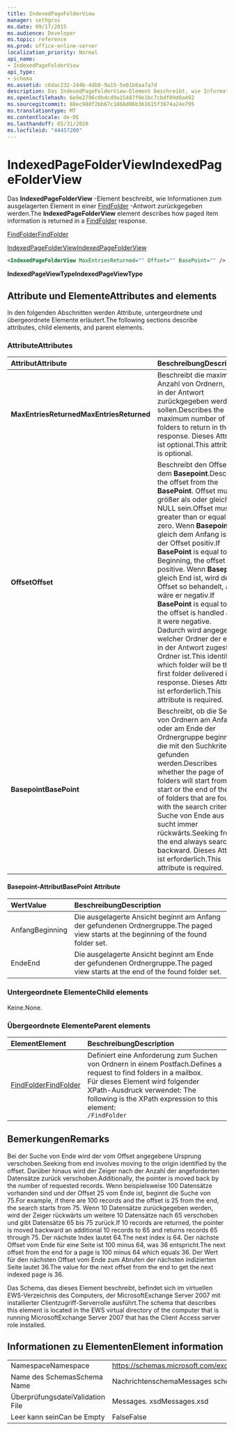 ```yaml
---
title: IndexedPageFolderView
manager: sethgros
ms.date: 09/17/2015
ms.audience: Developer
ms.topic: reference
ms.prod: office-online-server
localization_priority: Normal
api_name:
- IndexedPageFolderView
api_type:
- schema
ms.assetid: c6dac232-244b-4db0-9a15-5e01b8aa7a7d
description: Das IndexedPageFolderView-Element beschreibt, wie Informationen zum ausgelagerten Element in einer FindFolder-Antwort zurückgegeben werden.
ms.openlocfilehash: 6e9e2796c0bdcd9a15487f0e1bc7cbdf09d0a492
ms.sourcegitcommit: 88ec988f2bb67c1866d06b361615f3674a24e795
ms.translationtype: MT
ms.contentlocale: de-DE
ms.lasthandoff: 05/31/2020
ms.locfileid: "44457200"
---
```

# <a name="indexedpagefolderview"></a><span data-ttu-id="f59de-103">IndexedPageFolderView</span><span class="sxs-lookup"><span data-stu-id="f59de-103">IndexedPageFolderView</span></span>

<span data-ttu-id="f59de-104">Das **IndexedPageFolderView** -Element beschreibt, wie Informationen zum ausgelagerten Element in einer [FindFolder](findfolder.md) -Antwort zurückgegeben werden.</span><span class="sxs-lookup"><span data-stu-id="f59de-104">The **IndexedPageFolderView** element describes how paged item information is returned in a [FindFolder](findfolder.md) response.</span></span> 
  
[<span data-ttu-id="f59de-105">FindFolder</span><span class="sxs-lookup"><span data-stu-id="f59de-105">FindFolder</span></span>](findfolder.md)
  
[<span data-ttu-id="f59de-106">IndexedPageFolderView</span><span class="sxs-lookup"><span data-stu-id="f59de-106">IndexedPageFolderView</span></span>](indexedpagefolderview.md)
  
```xml
<IndexedPageFolderView MaxEntriesReturned="" Offset="" BasePoint="" />
```

 <span data-ttu-id="f59de-107">**IndexedPageViewType**</span><span class="sxs-lookup"><span data-stu-id="f59de-107">**IndexedPageViewType**</span></span>
## <a name="attributes-and-elements"></a><span data-ttu-id="f59de-108">Attribute und Elemente</span><span class="sxs-lookup"><span data-stu-id="f59de-108">Attributes and elements</span></span>

<span data-ttu-id="f59de-109">In den folgenden Abschnitten werden Attribute, untergeordnete und übergeordnete Elemente erläutert.</span><span class="sxs-lookup"><span data-stu-id="f59de-109">The following sections describe attributes, child elements, and parent elements.</span></span>
  
### <a name="attributes"></a><span data-ttu-id="f59de-110">Attribute</span><span class="sxs-lookup"><span data-stu-id="f59de-110">Attributes</span></span>

|<span data-ttu-id="f59de-111">**Attribut**</span><span class="sxs-lookup"><span data-stu-id="f59de-111">**Attribute**</span></span>|<span data-ttu-id="f59de-112">**Beschreibung**</span><span class="sxs-lookup"><span data-stu-id="f59de-112">**Description**</span></span>|
|:-----|:-----|
|<span data-ttu-id="f59de-113">**MaxEntriesReturned**</span><span class="sxs-lookup"><span data-stu-id="f59de-113">**MaxEntriesReturned**</span></span> <br/> |<span data-ttu-id="f59de-114">Beschreibt die maximale Anzahl von Ordnern, die in der Antwort zurückgegeben werden sollen.</span><span class="sxs-lookup"><span data-stu-id="f59de-114">Describes the maximum number of folders to return in the response.</span></span> <span data-ttu-id="f59de-115">Dieses Attribut ist optional.</span><span class="sxs-lookup"><span data-stu-id="f59de-115">This attribute is optional.</span></span>  <br/> |
|<span data-ttu-id="f59de-116">**Offset**</span><span class="sxs-lookup"><span data-stu-id="f59de-116">**Offset**</span></span> <br/> |<span data-ttu-id="f59de-117">Beschreibt den Offset aus dem **Basepoint**.</span><span class="sxs-lookup"><span data-stu-id="f59de-117">Describes the offset from the **BasePoint**.</span></span> <span data-ttu-id="f59de-118">Offset muss größer als oder gleich NULL sein.</span><span class="sxs-lookup"><span data-stu-id="f59de-118">Offset must be greater than or equal to zero.</span></span> <span data-ttu-id="f59de-119">Wenn **Basepoint** gleich dem Anfang ist, ist der Offset positiv.</span><span class="sxs-lookup"><span data-stu-id="f59de-119">If **BasePoint** is equal to Beginning, the offset is positive.</span></span> <span data-ttu-id="f59de-120">Wenn **Basepoint** gleich End ist, wird der Offset so behandelt, als wäre er negativ.</span><span class="sxs-lookup"><span data-stu-id="f59de-120">If **BasePoint** is equal to End, the offset is handled as if it were negative.</span></span>  <br/> <span data-ttu-id="f59de-121">Dadurch wird angegeben, welcher Ordner der erste in der Antwort zugestellte Ordner ist.</span><span class="sxs-lookup"><span data-stu-id="f59de-121">This identifies which folder will be the first folder delivered in the response.</span></span> <span data-ttu-id="f59de-122">Dieses Attribut ist erforderlich.</span><span class="sxs-lookup"><span data-stu-id="f59de-122">This attribute is required.</span></span>  <br/> |
|<span data-ttu-id="f59de-123">**Basepoint**</span><span class="sxs-lookup"><span data-stu-id="f59de-123">**BasePoint**</span></span> <br/> |<span data-ttu-id="f59de-124">Beschreibt, ob die Seite von Ordnern am Anfang oder am Ende der Ordnergruppe beginnt, die mit den Suchkriterien gefunden werden.</span><span class="sxs-lookup"><span data-stu-id="f59de-124">Describes whether the page of folders will start from the start or the end of the set of folders that are found with the search criteria.</span></span> <span data-ttu-id="f59de-125">Suche von Ende aus sucht immer rückwärts.</span><span class="sxs-lookup"><span data-stu-id="f59de-125">Seeking from the end always searches backward.</span></span> <span data-ttu-id="f59de-126">Dieses Attribut ist erforderlich.</span><span class="sxs-lookup"><span data-stu-id="f59de-126">This attribute is required.</span></span>  <br/> |
   
#### <a name="basepoint-attribute"></a><span data-ttu-id="f59de-127">Basepoint-Attribut</span><span class="sxs-lookup"><span data-stu-id="f59de-127">BasePoint Attribute</span></span>

|<span data-ttu-id="f59de-128">**Wert**</span><span class="sxs-lookup"><span data-stu-id="f59de-128">**Value**</span></span>|<span data-ttu-id="f59de-129">**Beschreibung**</span><span class="sxs-lookup"><span data-stu-id="f59de-129">**Description**</span></span>|
|:-----|:-----|
|<span data-ttu-id="f59de-130">Anfang</span><span class="sxs-lookup"><span data-stu-id="f59de-130">Beginning</span></span>  <br/> |<span data-ttu-id="f59de-131">Die ausgelagerte Ansicht beginnt am Anfang der gefundenen Ordnergruppe.</span><span class="sxs-lookup"><span data-stu-id="f59de-131">The paged view starts at the beginning of the found folder set.</span></span>  <br/> |
|<span data-ttu-id="f59de-132">Ende</span><span class="sxs-lookup"><span data-stu-id="f59de-132">End</span></span>  <br/> |<span data-ttu-id="f59de-133">Die ausgelagerte Ansicht beginnt am Ende der gefundenen Ordnergruppe.</span><span class="sxs-lookup"><span data-stu-id="f59de-133">The paged view starts at the end of the found folder set.</span></span>  <br/> |
   
### <a name="child-elements"></a><span data-ttu-id="f59de-134">Untergeordnete Elemente</span><span class="sxs-lookup"><span data-stu-id="f59de-134">Child elements</span></span>

<span data-ttu-id="f59de-135">Keine.</span><span class="sxs-lookup"><span data-stu-id="f59de-135">None.</span></span>
  
### <a name="parent-elements"></a><span data-ttu-id="f59de-136">Übergeordnete Elemente</span><span class="sxs-lookup"><span data-stu-id="f59de-136">Parent elements</span></span>

|<span data-ttu-id="f59de-137">**Element**</span><span class="sxs-lookup"><span data-stu-id="f59de-137">**Element**</span></span>|<span data-ttu-id="f59de-138">**Beschreibung**</span><span class="sxs-lookup"><span data-stu-id="f59de-138">**Description**</span></span>|
|:-----|:-----|
|[<span data-ttu-id="f59de-139">FindFolder</span><span class="sxs-lookup"><span data-stu-id="f59de-139">FindFolder</span></span>](findfolder.md) <br/> |<span data-ttu-id="f59de-140">Definiert eine Anforderung zum Suchen von Ordnern in einem Postfach.</span><span class="sxs-lookup"><span data-stu-id="f59de-140">Defines a request to find folders in a mailbox.</span></span>  <br/> <span data-ttu-id="f59de-141">Für dieses Element wird folgender XPath-Ausdruck verwendet: </span><span class="sxs-lookup"><span data-stu-id="f59de-141">The following is the XPath expression to this element:</span></span>  <br/>  `/FindFolder` <br/> |
   
## <a name="remarks"></a><span data-ttu-id="f59de-142">Bemerkungen</span><span class="sxs-lookup"><span data-stu-id="f59de-142">Remarks</span></span>

<span data-ttu-id="f59de-143">Bei der Suche von Ende wird der vom Offset angegebene Ursprung verschoben.</span><span class="sxs-lookup"><span data-stu-id="f59de-143">Seeking from end involves moving to the origin identified by the offset.</span></span> <span data-ttu-id="f59de-144">Darüber hinaus wird der Zeiger nach der Anzahl der angeforderten Datensätze zurück verschoben.</span><span class="sxs-lookup"><span data-stu-id="f59de-144">Additionally, the pointer is moved back by the number of requested records.</span></span> <span data-ttu-id="f59de-145">Wenn beispielsweise 100 Datensätze vorhanden sind und der Offset 25 vom Ende ist, beginnt die Suche von 75.</span><span class="sxs-lookup"><span data-stu-id="f59de-145">For example, if there are 100 records and the offset is 25 from the end, the search starts from 75.</span></span> <span data-ttu-id="f59de-146">Wenn 10 Datensätze zurückgegeben werden, wird der Zeiger rückwärts um weitere 10 Datensätze nach 65 verschoben und gibt Datensätze 65 bis 75 zurück.</span><span class="sxs-lookup"><span data-stu-id="f59de-146">If 10 records are returned, the pointer is moved backward an additional 10 records to 65 and returns records 65 through 75.</span></span> <span data-ttu-id="f59de-147">Der nächste Index lautet 64.</span><span class="sxs-lookup"><span data-stu-id="f59de-147">The next index is 64.</span></span> <span data-ttu-id="f59de-148">Der nächste Offset vom Ende für eine Seite ist 100 minus 64, was 36 entspricht.</span><span class="sxs-lookup"><span data-stu-id="f59de-148">The next offset from the end for a page is 100 minus 64 which equals 36.</span></span> <span data-ttu-id="f59de-149">Der Wert für den nächsten Offset vom Ende zum Abrufen der nächsten indizierten Seite lautet 36.</span><span class="sxs-lookup"><span data-stu-id="f59de-149">The value for the next offset from the end to get the next indexed page is 36.</span></span>
  
<span data-ttu-id="f59de-150">Das Schema, das dieses Element beschreibt, befindet sich im virtuellen EWS-Verzeichnis des Computers, der MicrosoftExchange Server 2007 mit installierter Clientzugriff-Serverrolle ausführt.</span><span class="sxs-lookup"><span data-stu-id="f59de-150">The schema that describes this element is located in the EWS virtual directory of the computer that is running MicrosoftExchange Server 2007 that has the Client Access server role installed.</span></span>
  
## <a name="element-information"></a><span data-ttu-id="f59de-151">Informationen zu Elementen</span><span class="sxs-lookup"><span data-stu-id="f59de-151">Element information</span></span>

|||
|:-----|:-----|
|<span data-ttu-id="f59de-152">Namespace</span><span class="sxs-lookup"><span data-stu-id="f59de-152">Namespace</span></span>  <br/> |https://schemas.microsoft.com/exchange/services/2006/messages  <br/> |
|<span data-ttu-id="f59de-153">Name des Schemas</span><span class="sxs-lookup"><span data-stu-id="f59de-153">Schema Name</span></span>  <br/> |<span data-ttu-id="f59de-154">Nachrichtenschema</span><span class="sxs-lookup"><span data-stu-id="f59de-154">Messages schema</span></span>  <br/> |
|<span data-ttu-id="f59de-155">Überprüfungsdatei</span><span class="sxs-lookup"><span data-stu-id="f59de-155">Validation File</span></span>  <br/> |<span data-ttu-id="f59de-156">Messages. xsd</span><span class="sxs-lookup"><span data-stu-id="f59de-156">Messages.xsd</span></span>  <br/> |
|<span data-ttu-id="f59de-157">Leer kann sein</span><span class="sxs-lookup"><span data-stu-id="f59de-157">Can be Empty</span></span>  <br/> |<span data-ttu-id="f59de-158">False</span><span class="sxs-lookup"><span data-stu-id="f59de-158">False</span></span>  <br/> |
   

